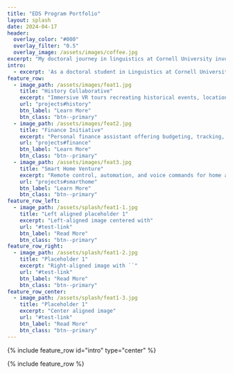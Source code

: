 ```yaml
---
title: "EDS Program Portfolio"
layout: splash
date: 2024-04-17
header:
  overlay_color: "#000"
  overlay_filter: "0.5"
  overlay_image: /assets/images/coffee.jpg
excerpt: "My doctoral journey in linguistics at Cornell University involves rigorous research, deep exploration, and scholarly contributions to the field."
intro: 
  - excerpt: 'As a doctoral student in Linguistics at Cornell University, I delve into complex areas such as syntax, phonology, morphology, semantics, pragmatics, historical linguistics, sociolinguistics, psycholinguistics, computational linguistics, corpus linguistics, typology, laboratory research, and fieldwork.'
feature_row:
  - image_path: /assets/images/feat1.jpg
    title: "History Collaborative"
    excerpt: "Immersive VR tours recreating historical events, locations, and periods."
    url: "projects#history"
    btn_label: "Learn More"
    btn_class: "btn--primary"
  - image_path: /assets/images/feat2.jpg
    title: "Finance Initiative"
    excerpt: "Personal finance assistant offering budgeting, tracking, and recommendations"
    url: "projects#finance"
    btn_label: "Learn More"
    btn_class: "btn--primary"
  - image_path: /assets/images/feat3.jpg
    title: "Smart Home Venture"
    excerpt: "Remote control, automation, and voice commands for home appliances and devices"
    url: "projects#smarthome"
    btn_label: "Learn More"
    btn_class: "btn--primary"
feature_row_left:
  - image_path: /assets/splash/feat1-1.jpg
    title: "Left aligned placeholder 1"
    excerpt: "Left-aligned image centered with"
    url: "#test-link"
    btn_label: "Read More"
    btn_class: "btn--primary"
feature_row_right:
  - image_path: /assets/splash/feat1-2.jpg
    title: "Placeholder 1"
    excerpt: "Right-aligned image with ``"
    url: "#test-link"
    btn_label: "Read More"
    btn_class: "btn--primary"
feature_row_center:
  - image_path: /assets/splash/feat1-3.jpg
    title: "Placeholder 1"
    excerpt: "Center aligned image"
    url: "#test-link"
    btn_label: "Read More"
    btn_class: "btn--primary"
---
```


{% include feature_row id="intro" type="center" %}

{% include feature_row %}
